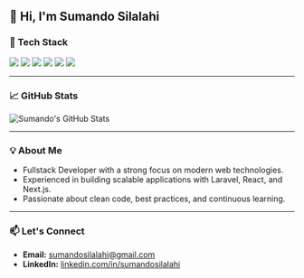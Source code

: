 ## 👋 Hi, I'm Sumando Silalahi

### 🚀 Tech Stack
<p>
  <img src="https://img.shields.io/badge/PHP-777BB4?style=flat&logo=php&logoColor=white" />
  <img src="https://img.shields.io/badge/JavaScript-F7DF1E?style=flat&logo=javascript&logoColor=black" />
  <img src="https://img.shields.io/badge/Laravel-FF2D20?style=flat&logo=laravel&logoColor=white" />
  <img src="https://img.shields.io/badge/Next.js-000000?style=flat&logo=next.js&logoColor=white" />
  <img src="https://img.shields.io/badge/React-20232A?style=flat&logo=react&logoColor=61DAFB" />
  <img src="https://img.shields.io/badge/Node.js-339933?style=flat&logo=node.js&logoColor=white" />
</p>

---

### 📈 GitHub Stats
![Sumando's GitHub Stats](https://github-readme-stats.vercel.app/api?username=Sumandosilalahi2929&show_icons=true&theme=tokyonight&hide_border=true&include_all_commits=true)

---

### 💡 About Me
- Fullstack Developer with a strong focus on modern web technologies.
- Experienced in building scalable applications with Laravel, React, and Next.js.
- Passionate about clean code, best practices, and continuous learning.

---

### 📫 Let's Connect
- **Email:** [sumandosilalahi@gmail.com](mailto:sumandosilalahi@gmail.com)  
- **LinkedIn:** [linkedin.com/in/sumandosilalahi](https://www.linkedin.com/in/sumandosilalahi)
